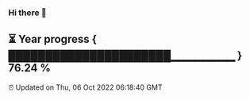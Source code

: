 ### Hi there 👋
⏳ Year progress { ██████████████████████▁▁▁▁▁▁▁▁ } 76.24 %
---
⏰ Updated on Thu, 06 Oct 2022 06:18:40 GMT

